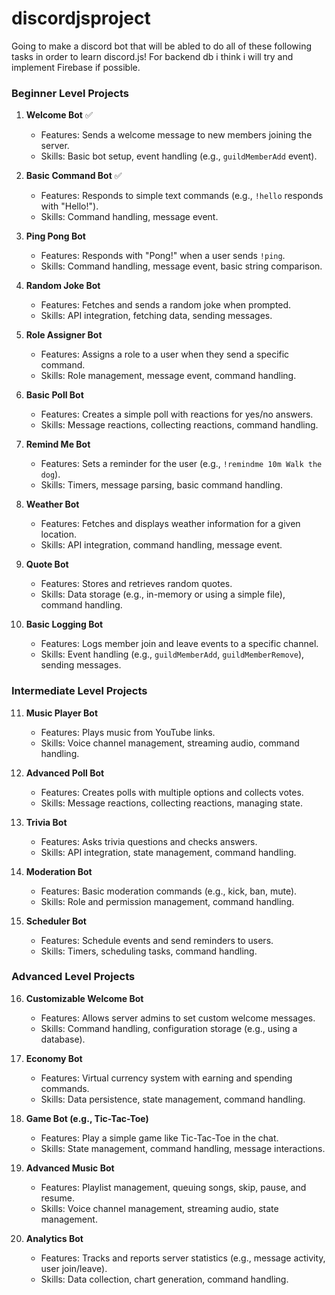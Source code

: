 # discordjsproject

Going to make a discord bot that will be abled to do all of these following tasks in order to learn discord.js!
For backend db i think i will try and implement Firebase if possible.

### Beginner Level Projects

1. **Welcome Bot** ✅
   - Features: Sends a welcome message to new members joining the server.
   - Skills: Basic bot setup, event handling (e.g., `guildMemberAdd` event).

2. **Basic Command Bot** ✅
   - Features: Responds to simple text commands (e.g., `!hello` responds with "Hello!").
   - Skills: Command handling, message event.

3. **Ping Pong Bot**
   - Features: Responds with "Pong!" when a user sends `!ping`.
   - Skills: Command handling, message event, basic string comparison.

4. **Random Joke Bot**
   - Features: Fetches and sends a random joke when prompted.
   - Skills: API integration, fetching data, sending messages.

5. **Role Assigner Bot**
   - Features: Assigns a role to a user when they send a specific command.
   - Skills: Role management, message event, command handling.

6. **Basic Poll Bot**
   - Features: Creates a simple poll with reactions for yes/no answers.
   - Skills: Message reactions, collecting reactions, command handling.

7. **Remind Me Bot**
   - Features: Sets a reminder for the user (e.g., `!remindme 10m Walk the dog`).
   - Skills: Timers, message parsing, basic command handling.

8. **Weather Bot**
   - Features: Fetches and displays weather information for a given location.
   - Skills: API integration, command handling, message event.

9. **Quote Bot**
   - Features: Stores and retrieves random quotes.
   - Skills: Data storage (e.g., in-memory or using a simple file), command handling.

10. **Basic Logging Bot**
    - Features: Logs member join and leave events to a specific channel.
    - Skills: Event handling (e.g., `guildMemberAdd`, `guildMemberRemove`), sending messages.

### Intermediate Level Projects

11. **Music Player Bot**
    - Features: Plays music from YouTube links.
    - Skills: Voice channel management, streaming audio, command handling.

12. **Advanced Poll Bot**
    - Features: Creates polls with multiple options and collects votes.
    - Skills: Message reactions, collecting reactions, managing state.

13. **Trivia Bot**
    - Features: Asks trivia questions and checks answers.
    - Skills: API integration, state management, command handling.

14. **Moderation Bot**
    - Features: Basic moderation commands (e.g., kick, ban, mute).
    - Skills: Role and permission management, command handling.

15. **Scheduler Bot**
    - Features: Schedule events and send reminders to users.
    - Skills: Timers, scheduling tasks, command handling.

### Advanced Level Projects

16. **Customizable Welcome Bot**
    - Features: Allows server admins to set custom welcome messages.
    - Skills: Command handling, configuration storage (e.g., using a database).

17. **Economy Bot**
    - Features: Virtual currency system with earning and spending commands.
    - Skills: Data persistence, state management, command handling.

18. **Game Bot (e.g., Tic-Tac-Toe)**
    - Features: Play a simple game like Tic-Tac-Toe in the chat.
    - Skills: State management, command handling, message interactions.

19. **Advanced Music Bot**
    - Features: Playlist management, queuing songs, skip, pause, and resume.
    - Skills: Voice channel management, streaming audio, state management.

20. **Analytics Bot**
    - Features: Tracks and reports server statistics (e.g., message activity, user join/leave).
    - Skills: Data collection, chart generation, command handling.